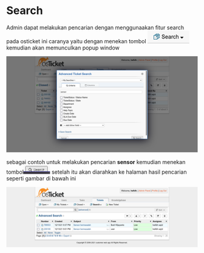 # Search

Admin dapat melakukan pencarian dengan menggunaakan fitur search pada osticket ini caranya yaitu dengan menekan tombol ![](../.gitbook/assets/searchbtn.png) kemudian akan memunculkan popup window&#x20;

![](../.gitbook/assets/searchpopup.png)

sebagai contoh untuk melakukan pencarian **sensor** kemudian menekan tombol![](<../.gitbook/assets/Screenshot from 2021-12-14 09-23-31.png>) setelah itu akan diarahkan ke halaman hasil pencarian seperti gambar di bawah ini

![result search](../.gitbook/assets/searchres.png)
